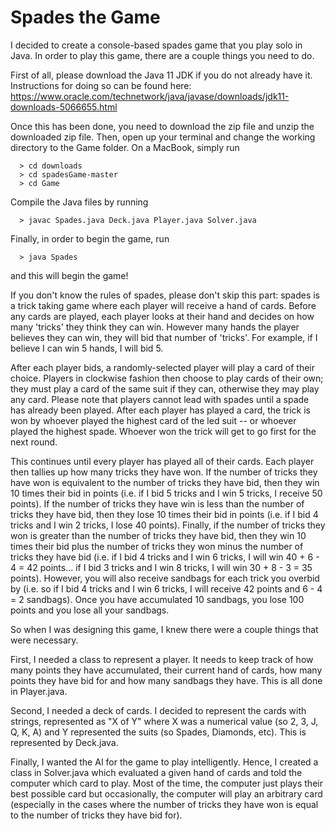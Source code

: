 # Spades the Game
I decided to create a console-based spades game that you play solo in Java. In order to play this game, there are a couple things you need to do. 

First of all, please download the Java 11 JDK if you do not already have it. Instructions for doing so can be found here: https://www.oracle.com/technetwork/java/javase/downloads/jdk11-downloads-5066655.html 

Once this has been done, you need to download the zip file and unzip the downloaded zip file. Then, open up your terminal and change the working directory to the Game folder. On a MacBook, simply run
```
  > cd downloads
  > cd spadesGame-master
  > cd Game
```

Compile the Java files by running
```
  > javac Spades.java Deck.java Player.java Solver.java
```

Finally, in order to begin the game, run 
```
  > java Spades
```

and this will begin the game!

If you don't know the rules of spades, please don't skip this part: spades is a trick taking game where each player will receive a hand of cards. Before any cards are played, each player looks at their hand and decides on how many 'tricks' they think they can win. However many hands the player believes they can win, they will bid that number of 'tricks'. For example, if I believe I can win 5 hands, I will bid 5.

After each player bids, a randomly-selected player will play a card of their choice. Players in clockwise fashion then choose to play cards of their own; they must play a card of the same suit if they can, otherwise they may play any card. Please note that players cannot lead with spades until a spade has already been played. After each player has played a card, the trick is won by whoever played the highest card of the led suit -- or whoever played the highest spade. Whoever won the trick will get to go first for the next round.

This continues until every player has played all of their cards. Each player then tallies up how many tricks they have won. If the number of tricks they have won is equivalent to the number of tricks they have bid, then they win 10 times their bid in points (i.e. if I bid 5 tricks and I win 5 tricks, I receive 50 points). If the number of tricks they have win is less than the number of tricks they have bid, then they lose 10 times their bid in points (i.e. if I bid 4 tricks and I win 2 tricks, I lose 40 points). Finally, if the number of tricks they won is greater than the number of tricks they have bid, then they win 10 times their bid plus the number of tricks they won minus the number of tricks they have bid (i.e. if I bid 4 tricks and I win 6 tricks, I will win 40 + 6 - 4 = 42 points... if I bid 3 tricks and I win 8 tricks, I will win 30 + 8 - 3 = 35 points). However, you will also receive sandbags for each trick you overbid by (i.e. so if I bid 4 tricks and I win 6 tricks, I will receive 42 points and 6 - 4 = 2 sandbags). Once you have accumulated 10 sandbags, you lose 100 points and you lose all your sandbags.

So when I was designing this game, I knew there were a couple things that were necessary.

First, I needed a class to represent a player. It needs to keep track of how many points they have accumulated, their current hand of cards, how many points they have bid for and how many sandbags they have. This is all done in Player.java.

Second, I needed a deck of cards. I decided to represent the cards with strings, represented as "X of Y" where X was a numerical value (so 2, 3, J, Q, K, A) and Y represented the suits (so Spades, Diamonds, etc). This is represented by Deck.java.

Finally, I wanted the AI for the game to play intelligently. Hence, I created a class in Solver.java which evaluated a given hand of cards and told the computer which card to play. Most of the time, the computer just plays their best possible card but occasionally, the computer will play an arbitrary card (especially in the cases where the number of tricks they have won is equal to the number of tricks they have bid for).

